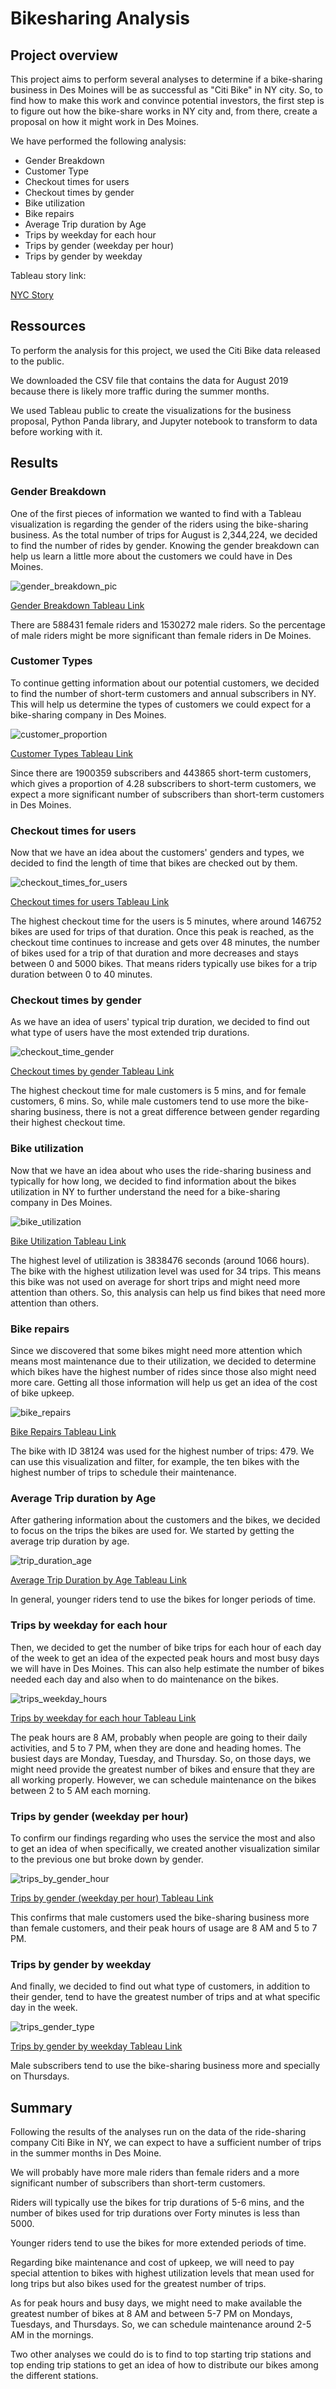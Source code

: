 # Bikesharing Analysis

## Project overview
This project aims to perform several analyses to determine if a bike-sharing business 
in Des Moines will be as successful as "Citi Bike" in NY city. So, to find how to make
this work and convince potential investors, the first step is to figure out how the bike-share 
works in NY city and, from there, create a proposal on how it might work in Des Moines.

We have performed the following analysis:

* Gender Breakdown
* Customer Type
* Checkout times for users
* Checkout times by gender
* Bike utilization
* Bike repairs
* Average Trip duration by Age
* Trips by weekday for each hour
* Trips by gender (weekday per hour)
* Trips by gender by weekday
 
 Tableau story link:
 
 [NYC Story](https://public.tableau.com/views/NYC_Story_16550625853830/NYCCitibikeanalysis?:language=en-US&:display_count=n&:origin=viz_share_link)


## Ressources
To perform the analysis for this project, we used the Citi Bike data released to the public.

We downloaded the CSV file that contains the data for August 2019 because there is likely more traffic during 
the summer months.

We used Tableau public to create the visualizations for the business proposal, Python Panda library, 
and Jupyter notebook to transform to data before working with it.

## Results

### Gender Breakdown

One of the first pieces of information we wanted to find with a Tableau visualization is regarding the gender of the riders using 
the bike-sharing business. 
As the total number of trips for August is 2,344,224, we decided to find the number of rides by gender. 
Knowing the gender breakdown can help us learn a little more about the customers we could have in Des Moines.

![gender_breakdown_pic](https://public.tableau.com/views/NYC_Story_16550625853830/NYCCitibikeanalysis?:language=en-US&:display_count=n&:origin=viz_share_link)

[Gender Breakdown Tableau Link](https://public.tableau.com/shared/9DBT2YKND?:display_count=n&:origin=viz_share_link)

There are 588431 female riders and 1530272 male riders. So the percentage of male riders might be more significant 
than female riders in De Moines.

### Customer Types

To continue getting information about our potential customers, we decided to find the number of short-term customers and 
annual subscribers in NY. This will help us determine the types of customers we could expect for a bike-sharing 
company in Des Moines.


![customer_proportion](https://public.tableau.com/views/NYC_Story_16550625853830/NYCCitibikeanalysis?:language=en-US&:display_count=n&:origin=viz_share_link)

[Customer Types Tableau Link](https://public.tableau.com/shared/K73CR6SZ7?:display_count=n&:origin=viz_share_link)

Since there are 1900359 subscribers and 443865 short-term customers, which gives a proportion of 4.28 subscribers to short-term customers,
we expect a more significant number of subscribers than short-term customers in Des Moines.

### Checkout times for users

Now that we have an idea about the customers' genders and types, we decided to find the length of time that bikes are checked out 
by them. 

![checkout_times_for_users](https://github.com/valerielnd/Bike-Sharing/blob/main/checkout_time_users.png)

[Checkout times for users Tableau Link](https://public.tableau.com/shared/C2S8B58HF?:display_count=n&:origin=viz_share_link)

The highest checkout time for the users is 5 minutes, where around 146752 bikes are used for trips of that duration.
Once this peak is reached, as the checkout time continues to increase and gets over 48 minutes, the number of bikes used 
for a trip of that duration and more decreases and stays between 0 and 5000 bikes. That means riders typically use bikes
for a trip duration between 0 to 40 minutes.

### Checkout times by gender

As we have an idea of users' typical trip duration, we decided to find out what type of users have the most extended trip durations.

![checkout_time_gender](https://github.com/valerielnd/Bike-Sharing/blob/main/checkout_time_gender.png)

[Checkout times by gender Tableau Link](https://public.tableau.com/shared/BR43F6KYB?:display_count=n&:origin=viz_share_link)

The highest checkout time for male customers is 5 mins, and for female customers, 6 mins.
So, while male customers tend to use more the bike-sharing business, there is not a great difference between gender
regarding their highest checkout time.


### Bike utilization

Now that we have an idea about who uses the ride-sharing business and typically for how long, we decided
to find information about the bikes utilization in NY to further understand the need for a bike-sharing  
company in Des Moines.

![bike_utilization](https://github.com/valerielnd/Bike-Sharing/blob/main/bike_utilization.png)

[Bike Utilization Tableau Link](https://public.tableau.com/shared/2W57SSFJQ?:display_count=n&:origin=viz_share_link)

The highest level of utilization is 3838476 seconds (around 1066 hours). The bike with the highest utilization level was used for 34 trips.
This means this bike was not used on average for short trips and might need more attention than others. So, this analysis
can help us find bikes that need more attention than others.

### Bike repairs

Since we discovered that some bikes might need more attention which means most maintenance due to their utilization, 
we decided to determine which bikes have the highest number of rides since those also might need more care. 
Getting all those information will help us get an idea of the cost of bike upkeep.

![bike_repairs](https://github.com/valerielnd/Bike-Sharing/blob/main/bike_repairs.png)

[Bike Repairs Tableau Link](https://public.tableau.com/shared/T75BWP5WW?:display_count=n&:origin=viz_share_link)

The bike with ID 38124 was used for the highest number of trips: 479. We can use this visualization and filter, for example, the ten bikes
with the highest number of trips to schedule their maintenance.

### Average Trip duration by Age

After gathering information about the customers and the bikes, we decided to focus on the trips the bikes are used for.
We started by getting the average trip duration by age.

![trip_duration_age](https://github.com/valerielnd/Bike-Sharing/blob/main/trip_duration_age.png)

[Average Trip Duration by Age Tableau Link](https://public.tableau.com/shared/SD59C9HKR?:display_count=n&:origin=viz_share_link)

In general, younger riders tend to use the bikes for longer periods of time.

### Trips by weekday for each hour

Then, we decided to get the number of bike trips for each hour of each day of the week to get an idea of the expected 
peak hours and most busy days we will have in Des Moines. This can also help estimate the number of bikes needed each 
day and also when to do maintenance on the bikes.

![trips_weekday_hours](https://github.com/valerielnd/Bike-Sharing/blob/main/trip_wkday_hour.png)

[Trips by weekday for each hour Tableau Link](https://public.tableau.com/shared/Z5JS8FR76?:display_count=n&:origin=viz_share_link)

The peak hours are 8 AM, probably when people are going to their daily activities, and 5 to 7 PM, when they 
are done and heading homes. The busiest days are Monday, Tuesday, and Thursday. So, on those days,
we might need provide the greatest number of bikes and ensure that they are all working properly. However,
we can schedule maintenance on the bikes between 2 to 5 AM each morning.

### Trips by gender (weekday per hour)

To confirm our findings regarding who uses the service the most and also to get an idea of when specifically, we 
created another visualization similar to the previous one but broke down by gender.

![trips_by_gender_hour](https://github.com/valerielnd/Bike-Sharing/blob/main/trip_gender_wkday_hour.png)

[Trips by gender \(weekday per hour\) Tableau Link](https://public.tableau.com/shared/SYYMR6ZXN?:display_count=n&:origin=viz_share_link)

This confirms that male customers used the bike-sharing business more than female customers, and their peak hours 
of usage are 8 AM and 5 to 7 PM.

### Trips by gender by weekday

And finally, we decided to find out what type of customers, in addition to their gender, tend to have the greatest number
of trips and at what specific day in the week.

![trips_gender_type](https://github.com/valerielnd/Bike-Sharing/blob/main/trips_gender_type.png)

[Trips by gender by weekday Tableau Link](https://public.tableau.com/shared/3R2ZXQTKJ?:display_count=n&:origin=viz_share_link)

Male subscribers tend to use the bike-sharing business more and specially on Thursdays.

## Summary

Following the results of the analyses run on the data of the ride-sharing company Citi Bike in NY, we can expect to have
a sufficient number of trips in the summer months in Des Moine.

We will probably have more male riders than female riders and a more significant number of subscribers than short-term customers.

Riders will typically use the bikes for trip durations of 5-6 mins, and the number of bikes used for trip durations over Forty minutes 
is less than 5000.

Younger riders tend to use the bikes for more extended periods of time.

Regarding bike maintenance and cost of upkeep, we will need to pay special attention to bikes with highest utilization
levels that mean used for long trips but also bikes used for the greatest number of trips.

As for peak hours and busy days, we might need to make available the greatest number of bikes at 8 AM and between
5-7 PM on Mondays, Tuesdays, and Thursdays. So, we can schedule maintenance around 2-5 AM in the mornings.

Two other analyses we could do is to find to top starting trip stations and top ending trip stations to get an idea of how to distribute
our bikes among the different stations.



